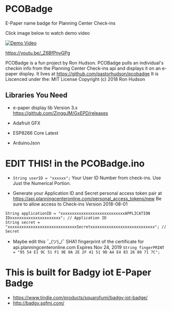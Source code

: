 # PCOBadge
E-Paper name badge for Planning Center Check-ins

Click image below to watch demo video

[![Demo Video](https://img.youtube.com/vi/_Z6BfPnyGPg/hqdefault.jpg)](http://www.youtube.com/watch?v=_Z6BfPnyGPg)

https://youtu.be/_Z6BfPnyGPg

PCOBadge is a fun project by Ron Hudson.
PCOBadge pulls an individual's checkin info from the Planning Center Check-ins api and displays it on an e-paper display.
It lives at https://github.com/pastorhudson/pcobadge
It is Liscenced under the: MIT License Copyright (c) 2018 Ron Hudson


## Libraries You Need

* e-paper display lib Version 3.x
https://github.com/ZinggJM/GxEPD/releases

* Adafruit GFX
* ESP8266 Core Latest
* ArduinoJson


# EDIT THIS! in the PCOBadge.ino
* `String userID = "xxxxxx";` Your User ID Number from check-ins. Use Just the Numerical Portion.

* Generate your Application ID and Secret personal access token pair at https://api.planningcenteronline.com/personal_access_tokens/new
Be sure to allow access to Check-ins Version 2018-08-01
```
String applicationID = "xxxxxxxxxxxxxxxxxxxxxxxxxxxxAPPLICATION IDxxxxxxxxxxxxxxxxxxxxxx"; // Application ID
String secret = "xxxxxxxxxxxxxxxxxxxxxxxxxxxxxxSecretxxxxxxxxxxxxxxxxxxxxxxxxxxxx"; // Secret
```

* Maybe edit this ¯\_(ツ)_/¯ SHA1 fingerprint of the certificate for api.planningcenteronline.com Expires Nov 24, 2019
`String fingerPRINT = "95 54 E1 9C 51 F1 9E 0A 2E 2F 41 51 9D A4 E4 83 26 80 71 7C";`

# This is built for Badgy iot E-Paper Badge
* https://www.tindie.com/products/squarofumi/badgy-iot-badge/
* http://badgy.sqfmi.com/
